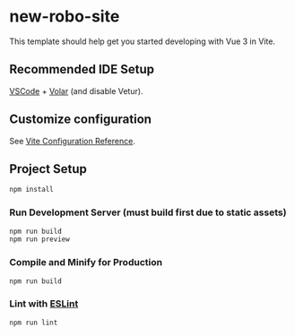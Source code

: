 # new-robo-site

This template should help get you started developing with Vue 3 in Vite.

## Recommended IDE Setup

[VSCode](https://code.visualstudio.com/) + [Volar](https://marketplace.visualstudio.com/items?itemName=Vue.volar) (and disable Vetur).

## Customize configuration

See [Vite Configuration Reference](https://vite.dev/config/).

## Project Setup

```sh
npm install
```

### Run Development Server (must build first due to static assets)

```sh
npm run build
npm run preview
```

### Compile and Minify for Production

```sh
npm run build
```

### Lint with [ESLint](https://eslint.org/)

```sh
npm run lint
```
